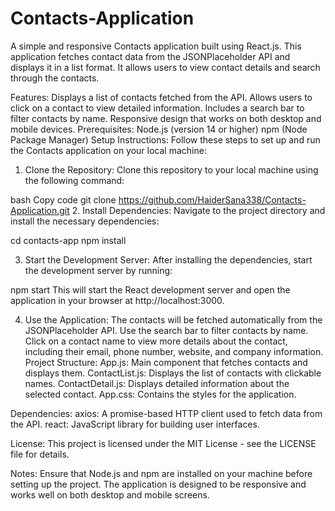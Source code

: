 # Contacts-Application
A simple and responsive Contacts application built using React.js. This application fetches contact data from the JSONPlaceholder API and displays it in a list format. It allows users to view contact details and search through the contacts.

Features:
Displays a list of contacts fetched from the API.
Allows users to click on a contact to view detailed information.
Includes a search bar to filter contacts by name.
Responsive design that works on both desktop and mobile devices.
Prerequisites:
Node.js (version 14 or higher)
npm (Node Package Manager)
Setup Instructions:
Follow these steps to set up and run the Contacts application on your local machine:

1. Clone the Repository:
Clone this repository to your local machine using the following command:

bash
Copy code
git clone https://github.com/HaiderSana338/Contacts-Application.git
2. Install Dependencies:
Navigate to the project directory and install the necessary dependencies:


cd contacts-app
npm install

3. Start the Development Server:
After installing the dependencies, start the development server by running:


npm start
This will start the React development server and open the application in your browser at http://localhost:3000.

4. Use the Application:
The contacts will be fetched automatically from the JSONPlaceholder API.
Use the search bar to filter contacts by name.
Click on a contact name to view more details about the contact, including their email, phone number, website, and company information.
Project Structure:
App.js: Main component that fetches contacts and displays them.
ContactList.js: Displays the list of contacts with clickable names.
ContactDetail.js: Displays detailed information about the selected contact.
App.css: Contains the styles for the application.

Dependencies:
axios: A promise-based HTTP client used to fetch data from the API.
react: JavaScript library for building user interfaces.

License:
This project is licensed under the MIT License - see the LICENSE file for details.

Notes:
Ensure that Node.js and npm are installed on your machine before setting up the project.
The application is designed to be responsive and works well on both desktop and mobile screens.
